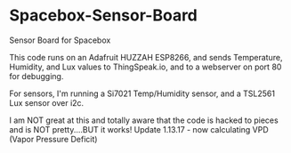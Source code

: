 # Spacebox-Sensor-Board
Sensor Board for Spacebox

This code runs on an Adafruit HUZZAH ESP8266, and sends Temperature, Humidity, and Lux values to ThingSpeak.io, and to a webserver
on port 80 for debugging.

For sensors, I'm running a Si7021 Temp/Humidity sensor, and a TSL2561 Lux sensor over i2c.

I am NOT great at this and totally aware that the code is hacked to pieces and is NOT pretty....BUT it works!
Update 1.13.17 - now calculating VPD (Vapor Pressure Deficit)
